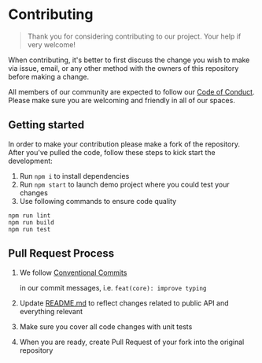 # Contributing

> Thank you for considering contributing to our project. Your help if very welcome!

When contributing, it's better to first discuss the change you wish to make via issue, email, or any other method with the owners of this repository before making a change.

All members of our community are expected to follow our [Code of Conduct](code_of_conduct.md). Please make sure you are welcoming and friendly in all of our spaces.

## Getting started

In order to make your contribution please make a fork of the repository. After you've pulled the code, follow these steps to kick start the development:

1. Run `npm i` to install dependencies
2. Run `npm start` to launch demo project where you could test your changes
3. Use following commands to ensure code quality

```text
npm run lint
npm run build
npm run test
```

## Pull Request Process

1. We follow [Conventional Commits](https://www.conventionalcommits.org/en/v1.0.0-beta.4/)

   in our commit messages, i.e. `feat(core): improve typing`

2. Update [README.md](./) to reflect changes related to public API and everything relevant
3. Make sure you cover all code changes with unit tests
4. When you are ready, create Pull Request of your fork into the original repository

